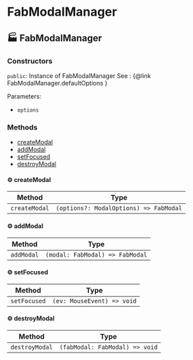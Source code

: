 # FabModalManager

## :factory: FabModalManager

### Constructors

`public`: Instance of FabModalManager
See : {@link FabModalManager.defaultOptions }

Parameters:

- `options`

### Methods

- [createModal](#gear-createmodal)
- [addModal](#gear-addmodal)
- [setFocused](#gear-setfocused)
- [destroyModal](#gear-destroymodal)

#### :gear: createModal

| Method        | Type                                   |
| ------------- | -------------------------------------- |
| `createModal` | `(options?: ModalOptions) => FabModal` |

#### :gear: addModal

| Method     | Type                            |
| ---------- | ------------------------------- |
| `addModal` | `(modal: FabModal) => FabModal` |

#### :gear: setFocused

| Method       | Type                       |
| ------------ | -------------------------- |
| `setFocused` | `(ev: MouseEvent) => void` |

#### :gear: destroyModal

| Method         | Type                           |
| -------------- | ------------------------------ |
| `destroyModal` | `(fabModal: FabModal) => void` |
